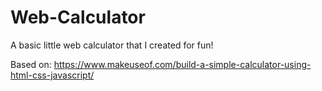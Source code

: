 # Web-Calculator
A basic little web calculator that I created for fun!

Based on: https://www.makeuseof.com/build-a-simple-calculator-using-html-css-javascript/
